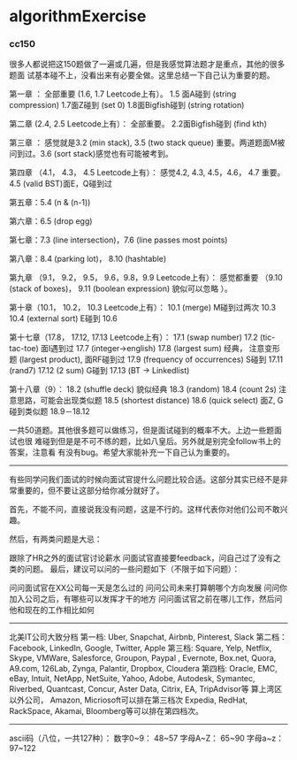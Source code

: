 # algorithmExercise


### cc150


很多人都说把这150题做了一遍或几遍，但是我感觉算法题才是重点，其他的很多题面
试基本碰不上，没看出来有必要全做。这里总结一下自己认为重要的题。

第一章 ：
全部重要 (1.6, 1.7 Leetcode上有）。
1.5 面A碰到 (string compression)
1.7面Z碰到 (set 0)
1.8面Bigfish碰到 (string rotation)

第二章 (2.4, 2.5 Leetcode上有）：
全部重要。
2.2面Bigfish碰到 (find kth)

第三章 ：
感觉就是3.2 (min stack), 3.5 (two stack queue) 重要。两道题面M被问到过。3.6
(sort stack)感觉也有可能被考到。

第四章 （4.1， 4.3， 4.5 Leetcode上有）：
感觉4.2, 4.3, 4.5，4.6， 4.7 重要。4.5 (valid BST)面E，Q碰到过

第五章：5.4 (n & (n-1))

第六章：6.5 (drop egg)

第七章：7.3 (line intersection)，7.6 (line passes most points)

第八章：8.4 (parking lot)， 8.10 (hashtable)

第九章 （9.1， 9.2， 9.5， 9.6，9.8，9.9 Leetcode上有）：
感觉都重要 （9.10 (stack of boxes)， 9.11 (boolean expression) 貌似可以忽略
）。

第十章（10.1， 10.2， 10.3 Leetcode上有）：
10.1 (merge) M碰到过两次
10.3
10.4 (external sort) E碰到
10.6

第十七章（17.8， 17.12, 17.13 Leetcode上有）：
17.1 (swap number)
17.2 (tic-tac-toe) 面I遇到过
17.7 (integer->english)
17.8 (largest sum) 经典， 注意变形题 (largest product), 面RF碰到过
17.9 (frequency of occurrences) S碰到
17.11 (rand7)
17.12 (2 sum) G碰到
17.13 (BT -> Linkedlist)

第十八章（9）：
18.2 (shuffle deck) 貌似经典
18.3 (random)
18.4 (count 2s) 注意思路，可能会出现类似题
18.5 (shortest distance)
18.6 (quick select) 面Z, G碰到类似题
18.9－18.12

一共50道题。其他很多题可以做练习，但是面试碰到的概率不大。上边一些题面试也很
难碰到但是是不可不练的题，比如八皇后。另外就是别完全follow书上的答案，注意看
有没有bug。希望大家能补充一下自己认为重要的。

--------------------------------------------------------------------------------
有些同学问我们面试的时候向面试官提什么问题比较合适。这部分其实已经不是非常重要的，但不要让这部分给你减分就好了。

首先，不能不问，直接说我没有问题，这是不行的。这样代表你对他们公司不敢兴趣。

然后，有两类问题是大忌：

跟除了HR之外的面试官讨论薪水
问面试官直接要feedback，问自己过了没有之类的问题。
最后，建议可以问的一些问题如下（不限于如下问题）：

问问面试官在XX公司每一天是怎么过的
问问公司未来打算朝哪个方向发展
问问你加入公司之后，有哪些可以发挥才干的地方
问问面试官之前在哪儿工作，然后问他和现在的工作相比如何

--------------------------------------------------------------------------------
北美IT公司大致分档
第一档: Uber, Snapchat, Airbnb,  Pinterest, Slack
第二档：Facebook, LinkedIn, Google, Twitter, Apple
第三档: Square, Yelp, Netflix, Skype, VMWare, Salesforce, Groupon, Paypal
, Evernote, Box.net, Quora, A9.com, 126Lab, Zynga, Palantir, Dropbox, Cloudera
第四档: Oracle, EMC, eBay, Intuit, NetApp, NetSuite, Yahoo, Adobe, Autodesk, Symantec, Riverbed, Quantcast, Concur, Aster Data, Citrix, EA, TripAdvisor等
算上湾区以外公司， Amazon, Micriosoft可以排在第三档次 Expedia, RedHat, RackSpace, Akamai, Bloomberg等可以排在第四档次。

--------------------------------------------------
ascii码（八位，一共127种）：
数字0~9： 48~57
字母A~Z： 65~90
字母a~z： 97~122
